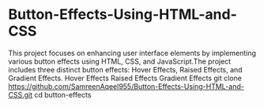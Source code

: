 # Button-Effects-Using-HTML-and-CSS
This project focuses on enhancing user interface elements by implementing various button effects using HTML, CSS, and JavaScript.The project includes three distinct button effects: Hover Effects, Raised Effects, and Gradient Effects.
Hover Effects
Raised Effects
Gradient Effects
git clone https://github.com/SamreenAqeel955/Button-Effects-Using-HTML-and-CSS.git
cd button-effects

